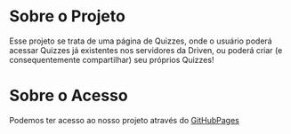 # Sobre o Projeto
Esse projeto se trata de uma página de Quizzes, onde o usuário poderá acessar Quizzes já existentes nos servidores da Driven, ou poderá criar (e consequentemente compartilhar) seu próprios Quizzes!

# Sobre o Acesso
Podemos ter acesso ao nosso projeto através do [GitHubPages](linkAqui!)